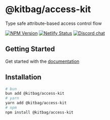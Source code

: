 # @kitbag/access-kit

Type safe attribute-based access control flow

[![NPM Version][npm-badge]][npm-url]
[![Netlify Status][netlify-badge]][netlify-url]
[![Discord chat][discord-badge]][discord-url]

## Getting Started

Get started with the [documentation](https://kitbag-access-kit.netlify.app/)

## Installation

```bash
# bun
bun add @kitbag/access-kit
# yarn
yarn add @kitbag/access-kit
# npm
npm install @kitbag/access-kit
```

[npm-badge]: https://img.shields.io/npm/v/@kitbag/access-kit.svg
[npm-url]: https://www.npmjs.org/package/@kitbag/access-kit
[netlify-badge]: https://api.netlify.com/api/v1/badges/f003aad4-3c51-4830-bb77-8f8fd3b67b58/deploy-status
[netlify-url]: https://app.netlify.com/sites/kitbag-access-kit/deploys
[discord-badge]: https://img.shields.io/discord/1079625926024900739?logo=discord&label=Discord
[discord-url]: https://discord.gg/zw7dpcc5HV